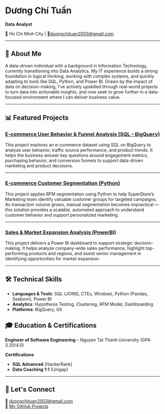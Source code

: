 # Dương Chí Tuấn
**Data Analyst**  

📍 Ho Chi Minh City | 📧duongchituan2003@gmail.com

---
## 👋 About Me

A data-driven individual with a background in Information Technology, currently transitioning into Data Analytics.
My IT experience builds a strong foundation in logical thinking, working with complex systems, and quickly adapting
to tools like SQL, Python, and Power BI. Drawn by the impact of data on decision-making, I’ve actively upskilled
through real-world projects to turn data into actionable insights, and now seek to grow further in a data-focused
environment where I can deliver business value.

---
## 📊 Featured Projects  
### [E-commerce User Behavior & Funnel Analysis (SQL – BigQuery)](https://github.com/Simbacodee/E-commerce-User-Behavior-And-Funnel-Analysis-SQL-BigQuery)  
This project explores an e-commerce dataset using SQL on BigQuery to analyze user behavior, traffic source performance, and product trends. It helps the business answer key questions around engagement metrics, purchasing behavior, and conversion funnels to support data-driven marketing and product decisions.  

---
### [E-commerce Customer Segmentation (Python)](https://github.com/Simbacodee/E-commerce-Customer-Segmentation-Python)  
This project applies RFM segmentation using Python to help SuperStore’s Marketing team identify valuable customer groups for targeted campaigns. As transaction volume grows, manual segmentation becomes impractical — this solution provides a scalable, automated approach to understand customer behavior and support personalized marketing.  

---
### [Sales & Market Expansion Analysis (PowerBI)](https://github.com/Simbacodee/Sales-And-Market-Expansion-Analysis-PowerBI)  
This project delivers a Power BI dashboard to support strategic decision-making. It helps analyze company-wide sales performance, highlight top-performing products and regions, and assist senior management in identifying opportunities for market expansion.  

---
## 🛠️ Technical Skills

- **Languages & Tools**: SQL (JOINS, CTEs, Window), Python (Pandas, Seaborn), Power BI  
- **Analytics**: Hypothesis Testing, Clustering, RFM Model, Dashboarding  
- **Platforms**: BigQuery, Git

## 🎓 Education & Certifications

**Engineer of Software Engineering** – Nguyen Tat Thanh University (GPA 3.20/4.0)  

**Certifications**  
- **SQL Advanced** (HackerRank)  
- **Data Coaching 1:1** (Unigap)

---

## 🤝 Let's Connect

📧 duongchituan2003@gmail.com  
📂 [My GitHub Projects](https://github.com/Simbacodee)

